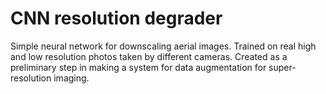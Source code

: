 # CNN resolution degrader

Simple neural network for downscaling aerial images.
Trained on real high and low resolution photos taken by different cameras.
Created as a preliminary step in making a system for data augmentation for
super-resolution imaging.
